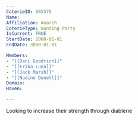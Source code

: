 ```yaml
---
CoterieID: 885570
Name: 
Affiliation: Anarch
CoterieType: Hunting Party
IsCurrent: TRUE
StartDate: 2008-01-01
EndDate: 3000-01-01

Members: 
- "[[Dani Goodrich]]"
- "[[Erika Luna]]"
- "[[Jack Marsh]]"
- "[[Nadine Donell]]"
Domain: 
Haven: 

---
```


Looking to increase their strength through diablerie